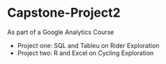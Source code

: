 # Capstone-Project2
As part of a Google Analytics Course
- Project one: SQL and Tableu on Rider Exploration
- Project two: R and Excel on Cycling Exploration
